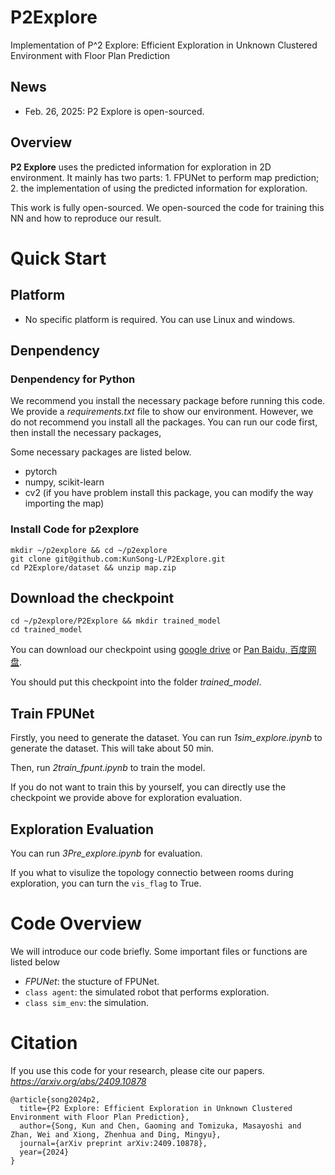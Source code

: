 # P2Explore
Implementation of P^2 Explore: Efficient Exploration in Unknown Clustered Environment with Floor Plan Prediction


## News
- Feb. 26, 2025: P2 Explore is open-sourced.

## Overview
**P2 Explore** uses the predicted information for exploration in 2D environment. It mainly has two parts: 1. FPUNet to perform map prediction; 2. the implementation of using the predicted information for exploration.

This work is fully open-sourced. We open-sourced the code for training this NN and how to reproduce our result.

# Quick Start
## Platform
- No specific platform is required. You can use Linux and windows.

## Denpendency
### Denpendency for Python
We recommend you install the necessary package before running this code. We provide a *requirements.txt* file to show our environment. However, we do not recommend you install all the packages. You can run our code first, then install the necessary packages,

Some necessary packages are listed below.

- pytorch
- numpy, scikit-learn
- cv2 (if you have problem install this package, you can modify the way importing the map)

### Install Code for p2explore
```
mkdir ~/p2explore && cd ~/p2explore
git clone git@github.com:KunSong-L/P2Explore.git
cd P2Explore/dataset && unzip map.zip
```

## Download the checkpoint
```
cd ~/p2explore/P2Explore && mkdir trained_model
cd trained_model
```
You can download our checkpoint using [google drive](https://drive.google.com/file/d/1v0JAYG_m0ZG8ol_Em5d-EqevraClvgx3/view?usp=drive_link) or [Pan Baidu, 百度网盘](https://pan.baidu.com/s/17Gn4mTcmBvFBhF1zxpJbDg?pwd=xaad).

You should put this checkpoint into the folder *trained_model*.

## Train FPUNet
Firstly, you need to generate the dataset. You can run *1sim_explore.ipynb* to generate the dataset. This will take about 50 min.

Then, run *2train_fpunt.ipynb* to train the model. 

If you do not want to train this by yourself, you can directly use the checkpoint we provide above for exploration evaluation.

## Exploration Evaluation
You can run *3Pre_explore.ipynb* for evaluation.

If you what to visulize the topology connectio between rooms during exploration, you can turn the `vis_flag` to True.


# Code Overview
We will introduce our code briefly. Some important files or functions are listed below
- *FPUNet*: the stucture of FPUNet.
- `class agent`: the simulated robot that performs exploration.
- `class sim_env`: the simulation.

# Citation
If you use this code for your research, please cite our papers. *https://arxiv.org/abs/2409.10878*

```
@article{song2024p2,
  title={P2 Explore: Efficient Exploration in Unknown Clustered Environment with Floor Plan Prediction},
  author={Song, Kun and Chen, Gaoming and Tomizuka, Masayoshi and Zhan, Wei and Xiong, Zhenhua and Ding, Mingyu},
  journal={arXiv preprint arXiv:2409.10878},
  year={2024}
}
```